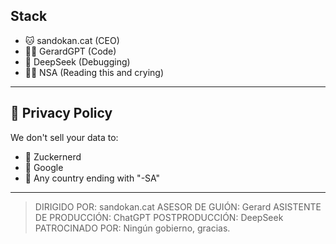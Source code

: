 ## Stack

- 🐱 sandokan.cat (CEO)
- 👨‍🏫 GerardGPT (Code)
- 🤖 DeepSeek (Debugging)
- 🕵️‍♂️ NSA (Reading this and crying)

---
## 🔐 Privacy Policy

We don't sell your data to:
- 🚫 Zuckernerd
- 🚫 Google
- 🚫 Any country ending with "-SA"

---
> DIRIGIDO POR: sandokan.cat
> ASESOR DE GUIÓN: Gerard
> ASISTENTE DE PRODUCCIÓN: ChatGPT
> POSTPRODUCCIÓN: DeepSeek
> PATROCINADO POR: Ningún gobierno, gracias.